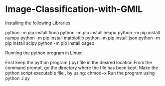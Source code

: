 # Image-Classification-with-GMIL



Installing the following Libraries

python -m pip install fiona
python -m pip install heapq
python -m pip install numpy
python -m pip install matplotlib
python -m pip install json
python -m pip install scipy
python -m pip install osgeo

Running the python program in Linux:

First keep the python program (<ProgramName>.py) file in the desired location
From the command prompt, go the  directory where the file has been kept. 
Make the python script executable file , by using: chmod+x
Run the program using python ./<ProgramName>.py



